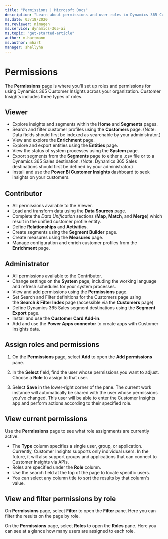 ```yaml
---
title: "Permissions | Microsoft Docs"
description: "Learn about permissions and user roles in Dynamics 365 Customer Insights."
ms.date: 03/18/2020
ms.reviewer: nimagen
ms.service: dynamics-365-ai
ms.topic: "get-started-article"
author: m-hartmann
ms.author: mhart
manager: shellyha
---
```


# Permissions

The **Permissions** page is where you'll set up roles and permissions for using Dynamics 365 Customer Insights across your organization. Customer Insights includes three types of roles.

## Viewer

- Explore insights and segments within the **Home** and **Segments** pages.
- Search and filter customer profiles using the **Customers** page. (Note: Data fields should first be indexed as searchable by your administrator.)
- View and explore the **Enrichment** page.
- Explore and export entities using the **Entities** page.
- View the status of system processes  using the **System** page.
- Export segments from the **Segments** page to either a .csv file or to a Dynamics 365 Sales destination. (Note: Dynamics 365 Sales destinations should first be defined by your administrator.)
- Install and use the **Power BI Customer Insights** dashboard to seek insights on your customers.

## Contributor

- All permissions available to the Viewer.
- Load and transform data using the **Data Sources** page.
- Complete the *Data Unification* sections (**Map**, **Match**, and **Merge**) which result in the unified customer profile entity.
- Define **Relationships** and **Activities**.
- Create segments using the **Segment Builder** page.
- Create measures using the **Measures** page.
- Manage configuration and enrich customer profiles from the **Enrichment** page.

## Administrator

- All permissions available to the Contributor.
- Change settings on the **System** page, including the working language and refresh schedules for your system processes.
- View and add permissions using the **Permissions** page.
- Set Search and Filter definitions for the Customers page using the **Search & Filter Index** page (accessible via the **Customers** page)
- Define Dynamics 365 Sales segment destinations using the **Segment Export** page.
- Install and use the **Customer Card Add-in**.
- Add and use the **Power Apps connector** to create apps with Customer Insights data.

## Assign roles and permissions

1. On the **Permissions** page, select **Add** to open the **Add permissions** pane.

2. In the **Select** field, find the user whose permissions you want to adjust. Choose a **Role** to assign to that user.

3. Select **Save** in the lower-right corner of the pane. The current work instance will automatically be shared with the user whose permissions you've changed. This user will be able to enter the Customer Insights app and perform actions according to their specified role.

## View current permissions

Use the **Permissions** page to see what role assignments are currently active.

- The **Type** column specifies a single user, group, or application. Currently, Customer Insights supports only individual users. In the future, it will also support groups and applications that can connect to Customer Insights via APIs.
- Roles are specified under the **Role** column.
- Use the search field at the top of the page to locate specific users.
- You can select any column title to sort the results by that column's value.

## View and filter permissions by role

On **Permissions** page, select **Filter** to open the **Filter** pane. Here you can filter the results on the page by role.

On the **Permissions** page, select **Roles** to open the **Roles** pane. Here you can see at a glance how many users are assigned to each role.
